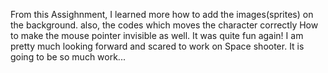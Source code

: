 From this Assighnment, I learned more how to add the images(sprites) on the background.
also, the codes which moves the character correctly
How to make the mouse pointer invisible as well.
It was quite fun again!  I am pretty much looking forward and scared to work on Space shooter.
It is going to be so much work...
